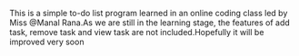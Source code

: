 This is a simple to-do list program learned in an online coding class led by Miss @Manal Rana.As we are still in the learning stage, the features of add task, remove task and view task are not included.Hopefully it will be improved very soon

